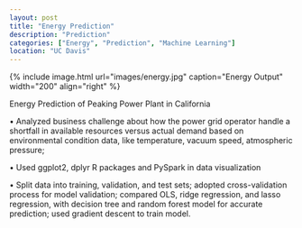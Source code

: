 ```yaml
---
layout: post
title: "Energy Prediction"
description: "Prediction"
categories: ["Energy", "Prediction", "Machine Learning"]
location: "UC Davis"
---
```


{% include image.html url="images/energy.jpg" caption="Energy Output" width="200" align="right" %}

Energy Prediction of Peaking Power Plant in California 

• Analyzed business challenge about how the power grid operator handle a shortfall in available resources versus actual demand based on environmental condition data, like temperature, vacuum speed, atmospheric pressure;

• Used ggplot2, dplyr R packages and PySpark in data visualization

• Split data into training, validation, and test sets; adopted cross-validation process for model validation; compared OLS, ridge regression, and lasso regression, with decision tree and random forest model for accurate prediction; used gradient descent to train model.
